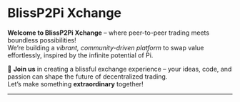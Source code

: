 # BlissP2Pi Xchange

**Welcome to BlissP2Pi Xchange** – where peer-to-peer trading meets boundless possibilities!  
We’re building a *vibrant, community-driven platform* to swap value effortlessly, inspired by the infinite potential of Pi.  

🌟 **Join us** in creating a blissful exchange experience – your ideas, code, and passion can shape the future of decentralized trading.  
Let’s make something **extraordinary** together!

---
